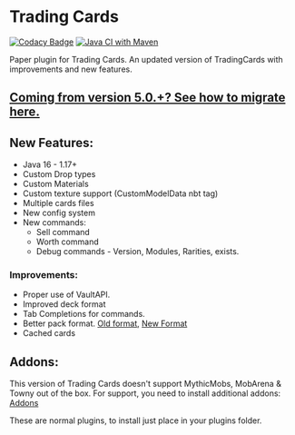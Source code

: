# Trading Cards 
[![Codacy Badge](https://app.codacy.com/project/badge/Grade/c30caf827f974fa39296203413f86b05)](https://www.codacy.com/gh/TreasureIslandMC/XenTradingCards/dashboard?utm_source=github.com&amp;utm_medium=referral&amp;utm_content=TreasureIslandMC/XenTradingCards&amp;utm_campaign=Badge_Grade)
[![Java CI with Maven](https://github.com/TreasureIslandMC/TradingCards/actions/workflows/maven.yml/badge.svg)](https://github.com/TreasureIslandMC/TradingCards/actions/workflows/maven.yml)

Paper plugin for Trading Cards.
An updated version of TradingCards with improvements and new features.

## [Coming from version 5.0.+? See how to migrate here.](https://github.com/sarhatabaot/TradingCards/wiki/Installing-TradingCards#migrating)

## New Features:
* Java 16 - 1.17+
* Custom Drop types
* Custom Materials
* Custom texture support (CustomModelData nbt tag)
* Multiple cards files
* New config system
* New commands:
  * Sell command
  * Worth command
  * Debug commands - Version, Modules, Rarities, exists.
### Improvements:
* Proper use of VaultAPI.
* Improved deck format
* Tab Completions for commands.
* Better pack format. [Old format](https://github.com/sarhatabaot/TradingCards/blob/f24613e8c6238413f89085b9d5030afb7acb3afa/tradingcards-plugin/src/main/resources/settings/packs.yml), [New Format](https://github.com/sarhatabaot/TradingCards/blob/master/tradingcards-plugin/src/main/resources/settings/packs.yml)
* Cached cards

## Addons:
This version of Trading Cards doesn't support MythicMobs, MobArena & Towny out of the box. 
For support, you need to install additional addons:
[Addons](https://github.com/sarhatabaot/TradingCards/wiki/Tradingcards-Addons)

These are normal plugins, to install just place in your plugins folder.
